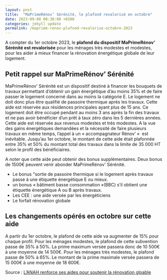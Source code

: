 ```yaml
---
layout: post
title:  "MaPrimeRénov’ Sérénité, le plafond revalorisé en octobre"
date: 2023-09-08 00:30:00 +0100
categories: jekyll update
permalink: /maprime-renov-plafond-revalorise-octobre-2023
---
```

A compter du 1er octobre 2023, le **plafond du dispositif MaPrimeRénov’ Sérénité est revalorisée** pour les ménages très modestes et modestes, pour les aider à mieux financer la rénovation énergétique globale de leur logement.

## Petit rappel sur MaPrimeRénov’ Sérénité
MaPrimeRénov’ Sérénité est un dispositif destiné à financer les bouquets de travaux permettant d’obtenir un gain énergétique d’au moins 35% et de faire passer le logement concerné dans au moins la catégorie E. Le logement ne doit donc plus être qualifié de passoire thermique après les travaux.
Cette aide est réservée aux résidences principales ayant plus de 15 ans. Ce logement doit être occupé pendant au moins 3 ans après la fin des travaux et ne pas avoir bénéficier d’un prêt à taux zéro dans les 5 dernières années.
Cette aide est réservée aux revenus modestes et très modestes.
A la vue des gains énergétiques demandées et la nécessité de faire plusieurs travaux en même temps, l’appel à un « accompagnateur Rénov’ «  est inévitable.
Jusqu’au 1er octobre, le montant de cette aide était plafonnée entre 35% et 50% du montant total des travaux dans la limite de 35 000 HT selon le profil des bénéficiaires.

A noter que cette aide peut obtenir des bonus supplémentaires.
Deux bonus de 1500€ peuvent venir abonder MaPrimeRénov' Sérénité.
* Le bonus "sortie de passoire thermique si le logement après travaux passe à une étiquette énergétique E ou mieux.
* un bonus « bâtiment basse consommation »(BBC) s’il obtient une étiquette énergétique A ou B après travaux.
* Les CEE : une aide versée par les énergéticiens
* Le forfait rénovation globale

## Les changements opérés en octobre sur cette aide
A partir du 1er octobre, le plafond de cette aide va augmenter de 15% pour chaque profil. Pour les ménages modestes, le plafond de cette subvention passe de 35% à 50%. La prime maximum versée passera donc de 10 500€ à une moyenne de 14 500€.
Pour les ménages très modestes, le plafond passe de 50% à 65%. Le montant de la prime maximale versée passera de  15 000€ à une moyenne de 18 600€.

Source : [L’ANAH renforce ses aides pour soutenir la rénovation gloable](https://www.anah.fr/presse/detail/actualite/lanah-renforce-ses-aides-en-faveur-des-renovations-globales-pour-soutenir-la-dynamique-des-travaux-de-renovation-energetique/)

